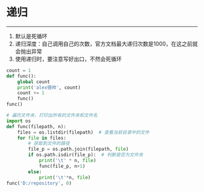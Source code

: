 # 递归

---

1. 默认是死循环
2. 递归深度：自己调用自己的次数，官方文档最大递归次数是1000，在这之前就会抛出异常
3. 使用递归时，要注意写好出口，不然会死循环

```python
count = 1
def func():
    global count
    print('alex很帅', count)
 	count += 1
    func()
func()
```

```python
# 遍历文件夹，打印出所有的文件夹和文件名
import os
def func(filepath, n):
    files = os.listdir(filepath)  # 查看当前目录中的文件
    for file in files:
        # 获取到文件的路径
        file_p = os.path.join(filepath, file)
        if os.path.isdir(file_p):  # 判断是否为文件夹
            print('\t' * n, file)
            func(file_p, n+1)
        else:
            print('\t'*n, file)
func('D:/repository', 0)
```

